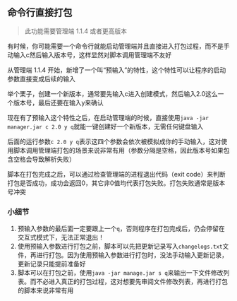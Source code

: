## 命令行直接打包

> 此功能需要管理端 1.1.4 或者更高版本

有时候，你可能需要一个命令行就能启动管理端并且直接进入打包过程，而不是手动输入c然后输入版本号，这样显然对脚本调用管理端不友好

从管理端 1.1.4 开始，新增了一个叫“预输入”的特性，这个特性可以让程序的启动参数直接变成后续的输入

举个栗子，创建一个新版本，通常要先输入c进入创建模式，然后输入2.0这么一个版本号，最后还要在输入y来确认

现在有了预输入这个特性之后，在启动管理端的时候，直接使用`java -jar manager.jar c 2.0 y q`就能一键创建好一个新版本，无需任何键盘输入

后面的运行参数`c 2.0 y q`表示这四个参数会依次被模拟成你的手动输入，这对使用脚本调用管理端打包的场景来说非常有用（参数分隔是空格，因此版本号如果包含空格会导致解析失败）

脚本在打包完成之后，可以通过检查管理端的进程退出代码（exit code）来判断打包是否成功，成功会返回0，其它非0值均代表打包失败。打包失败通常是版本号冲突

### 小细节

1. 预输入参数的最后面一定要跟上一个`q`，否则程序在打包完成后，仍会停留在交互式模式下，无法正常退出！
2. 使用预输入参数进行打包之前，脚本可以先把更新记录写入`changelogs.txt`文件，再进行打包。因为使用预输入参数进行打包时，没法手动输入更新记录，更新记录只能提前准备好
3. 脚本可以在打包之前，使用`java -jar manage.jar s q`来输出一下文件修改列表。而不必进入真正的打包过程，这对想要先审阅文件修改列表，再进行打包的脚本来说非常有用
